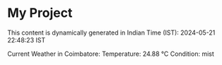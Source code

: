 # My Project

This content is dynamically generated in Indian Time (IST): 2024-05-21 22:48:23 IST


Current Weather in Coimbatore:
Temperature: 24.88 °C
Condition: mist
